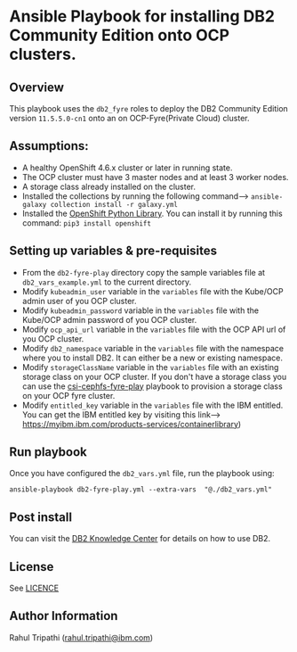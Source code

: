 Ansible Playbook for installing DB2 Community Edition onto OCP clusters.
=========

## Overview
This playbook uses the `db2_fyre` roles to deploy the DB2 Community Edition version `11.5.5.0-cn1` onto an on OCP-Fyre(Private Cloud) cluster.

Assumptions:
------------

 - A healthy OpenShift 4.6.x cluster or later in running state.
 - The OCP cluster must have 3 master nodes and at least 3 worker nodes.
 - A storage class already installed on the cluster.
 - Installed the collections by running the following command--> `ansible-galaxy collection install -r galaxy.yml`
 - Installed the [OpenShift Python Library](https://pypi.org/project/openshift/). You can install it by running this command: `pip3 install openshift`

## Setting up variables & pre-requisites

- From the `db2-fyre-play` directory copy the sample variables file at `db2_vars_example.yml` to the  current directory.
- Modify `kubeadmin_user` variable in the `variables` file with the Kube/OCP admin user of you OCP cluster.
- Modify `kubeadmin_password` variable in the `variables` file with the Kube/OCP admin password of you OCP cluster.
- Modify `ocp_api_url` variable in the `variables` file with the OCP API url of you OCP cluster.
- Modify `db2_namespace` variable in the `variables` file with the namespace where you to install DB2. It can either be a new or existing namespace.
- Modify `storageClassName` variable in the `variables` file with an existing storage class on your OCP cluster. If you don't have a storage class you can use the [csi-cephfs-fyre-play](https://github.com/IBM/community-automation/tree/master/ansible/csi-cephfs-fyre-play) playbook to provision a storage class on your OCP fyre cluster.
- Modify `entitled_key` variable in the `variables` file with the IBM entitled. You can get the IBM entitled key by visiting this link--> https://myibm.ibm.com/products-services/containerlibrary)

## Run playbook


Once you have configured the `db2_vars.yml` file, run the playbook using:

```
ansible-playbook db2-fyre-play.yml --extra-vars  "@./db2_vars.yml"
```

## Post install
You can visit the [DB2 Knowledge Center](https://www.ibm.com/support/knowledgecenter/SSEPGG_11.5.0/com.ibm.db2.luw.welcome.doc/doc/welcome.html) for details on how to use DB2.


License
-------

See [LICENCE](https://github.com/IBM/community-automation/blob/master/LICENSE)

Author Information
------------------

Rahul Tripathi (rahul.tripathi@ibm.com)  